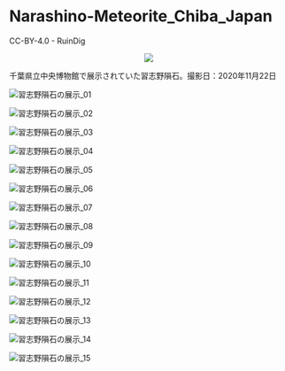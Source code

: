 # Narashino-Meteorite_Chiba_Japan
CC-BY-4.0 - RuinDig
<div style="text-align: center;"><a href="https://creativecommons.org/licenses/by/4.0/deed.ja"><img src="https://user-images.githubusercontent.com/20723919/145936543-577c7705-90e2-4d56-ad5d-26b0fbcea02d.png" /></a></div>

千葉県立中央博物館で展示されていた習志野隕石。撮影日：2020年11月22日

![習志野隕石の展示_01](https://user-images.githubusercontent.com/20723919/108814742-b3919800-75f6-11eb-8842-8aac4d513e29.jpg)

![習志野隕石の展示_02](https://user-images.githubusercontent.com/20723919/108814745-b55b5b80-75f6-11eb-8400-ffcd701f3370.jpg)

![習志野隕石の展示_03](https://user-images.githubusercontent.com/20723919/108814748-b5f3f200-75f6-11eb-9afc-ea19c1307644.jpg)

![習志野隕石の展示_04](https://user-images.githubusercontent.com/20723919/108814750-b5f3f200-75f6-11eb-972a-577c76c020f2.jpg)

![習志野隕石の展示_05](https://user-images.githubusercontent.com/20723919/108814752-b68c8880-75f6-11eb-92bf-9eb29ea4a80b.jpg)

![習志野隕石の展示_06](https://user-images.githubusercontent.com/20723919/108814753-b68c8880-75f6-11eb-9374-5e2684c6d8a3.jpg)

![習志野隕石の展示_07](https://user-images.githubusercontent.com/20723919/108814754-b7251f00-75f6-11eb-977d-a5fbe8aa8ed0.jpg)

![習志野隕石の展示_08](https://user-images.githubusercontent.com/20723919/108814755-b7bdb580-75f6-11eb-89b8-c5d70c96d0cb.jpg)

![習志野隕石の展示_09](https://user-images.githubusercontent.com/20723919/108814757-b7bdb580-75f6-11eb-9061-d9d6072f90ca.jpg)

![習志野隕石の展示_10](https://user-images.githubusercontent.com/20723919/108814759-b8564c00-75f6-11eb-8be7-9ac42db553fb.jpg)

![習志野隕石の展示_11](https://user-images.githubusercontent.com/20723919/108814761-b8eee280-75f6-11eb-92c2-2767846294a8.jpg)

![習志野隕石の展示_12](https://user-images.githubusercontent.com/20723919/108814764-b8eee280-75f6-11eb-95ca-72393c14e55f.jpg)

![習志野隕石の展示_13](https://user-images.githubusercontent.com/20723919/108814766-b9877900-75f6-11eb-9dd3-f9515d3ab5c2.jpg)

![習志野隕石の展示_14](https://user-images.githubusercontent.com/20723919/108814767-b9877900-75f6-11eb-928d-0396ebf7815f.jpg)

![習志野隕石の展示_15](https://user-images.githubusercontent.com/20723919/108814768-ba200f80-75f6-11eb-88f3-6dfc5acd24b9.jpg)
